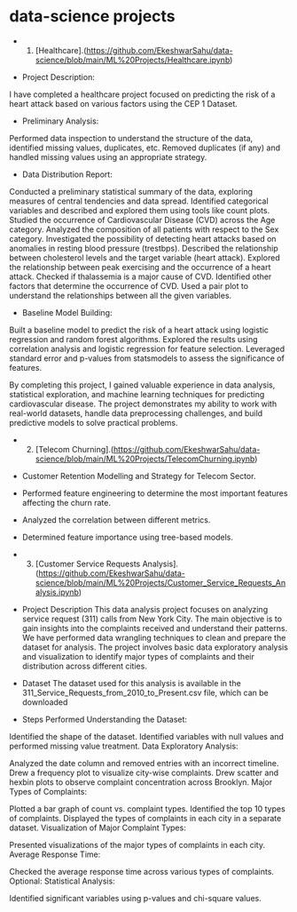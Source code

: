 # data-science projects
- 1. [Healthcare].(https://github.com/EkeshwarSahu/data-science/blob/main/ML%20Projects/Healthcare.ipynb) 


- Project Description:

I have completed a healthcare project focused on predicting the risk of a heart attack based on various factors using the CEP 1 Dataset.

- Preliminary Analysis:

Performed data inspection to understand the structure of the data, identified missing values, duplicates, etc.
Removed duplicates (if any) and handled missing values using an appropriate strategy.

- Data Distribution Report:

Conducted a preliminary statistical summary of the data, exploring measures of central tendencies and data spread.
Identified categorical variables and described and explored them using tools like count plots.
Studied the occurrence of Cardiovascular Disease (CVD) across the Age category.
Analyzed the composition of all patients with respect to the Sex category.
Investigated the possibility of detecting heart attacks based on anomalies in resting blood pressure (trestbps).
Described the relationship between cholesterol levels and the target variable (heart attack).
Explored the relationship between peak exercising and the occurrence of a heart attack.
Checked if thalassemia is a major cause of CVD.
Identified other factors that determine the occurrence of CVD.
Used a pair plot to understand the relationships between all the given variables.

- Baseline Model Building:

Built a baseline model to predict the risk of a heart attack using logistic regression and random forest algorithms.
Explored the results using correlation analysis and logistic regression for feature selection.
Leveraged standard error and p-values from statsmodels to assess the significance of features.

By completing this project, I gained valuable experience in data analysis, statistical exploration, and machine learning techniques for predicting cardiovascular disease. The project demonstrates my ability to work with real-world datasets, handle data preprocessing challenges, and build predictive models to solve practical problems.

- 2. [Telecom Churning].(https://github.com/EkeshwarSahu/data-science/blob/main/ML%20Projects/TelecomChurning.ipynb)

- Customer Retention Modelling and Strategy for Telecom Sector.
- Performed feature engineering to determine the most important features affecting the churn rate. 
- Analyzed the correlation between different metrics. 
- Determined feature importance using tree-based models.

- 3. [Customer Service Requests Analysis].(https://github.com/EkeshwarSahu/data-science/blob/main/ML%20Projects/Customer_Service_Requests_Analysis.ipynb)

   
- Project Description
This data analysis project focuses on analyzing service request (311) calls from New York City. The main objective is to gain insights into the complaints received and understand their patterns. We have performed data wrangling techniques to clean and prepare the dataset for analysis. The project involves basic data exploratory analysis and visualization to identify major types of complaints and their distribution across different cities.

- Dataset
The dataset used for this analysis is available in the 311_Service_Requests_from_2010_to_Present.csv file, which can be downloaded 


- Steps Performed
Understanding the Dataset:

Identified the shape of the dataset.
Identified variables with null values and performed missing value treatment.
Data Exploratory Analysis:

Analyzed the date column and removed entries with an incorrect timeline.
Drew a frequency plot to visualize city-wise complaints.
Drew scatter and hexbin plots to observe complaint concentration across Brooklyn.
Major Types of Complaints:

Plotted a bar graph of count vs. complaint types.
Identified the top 10 types of complaints.
Displayed the types of complaints in each city in a separate dataset.
Visualization of Major Complaint Types:

Presented visualizations of the major types of complaints in each city.
Average Response Time:

Checked the average response time across various types of complaints.
Optional: Statistical Analysis:

Identified significant variables using p-values and chi-square values.

